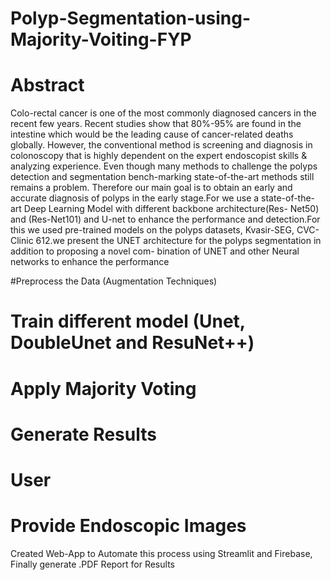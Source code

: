 # Polyp-Segmentation-using-Majority-Voiting-FYP


# Abstract 
Colo-rectal cancer is one of the most commonly diagnosed cancers in the recent few years. Recent studies show that 80%-95% are found in the intestine which would be the leading cause of cancer-related deaths globally. However, the conventional method is screening and diagnosis in colonoscopy that is highly dependent on the expert endoscopist skills & analyzing experience. Even though many methods to challenge the polyps detection and segmentation bench-marking state-of-the-art methods still remains a problem. Therefore our main goal is to obtain an early and accurate diagnosis of polyps in the early stage.For we use a state-of-the-art Deep Learning Model with different backbone architecture(Res- Net50) and (Res-Net101) and U-net to enhance the performance and detection.For this we used pre-trained models on the polyps datasets, Kvasir-SEG, CVC-Clinic 612.we present the UNET architecture for the polyps segmentation in addition to proposing a novel com- bination of UNET and other Neural networks to enhance the performance


#Preprocess the Data (Augmentation Techniques)
# Train different model (Unet, DoubleUnet and ResuNet++)
# Apply Majority Voting
# Generate Results
# User
# Provide Endoscopic Images

Created Web-App to Automate this process using Streamlit and Firebase, Finally generate .PDF Report for Results

